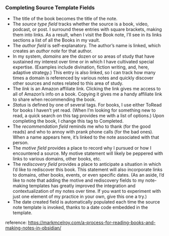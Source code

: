 ### Completing Source Template Fields

-   The title of the book becomes the title of the note.
-   The _source type field_ tracks whether the source is a book, video, podcast, or post. I surround these entries with square brackets, making them into links. As a result, when I visit the Book note, I’ll see in its links sections a list of all the Books in my vault.
-   The _author field_ is self-explanatory. The author’s name is linked, which creates an _author note_ for that author.
-   In my system, _domains_ are the dozen or so areas of study that have sustained my interest over time or in which I have cultivated special expertise. (Examples include divination, fiction writing, and, here, adaptive strategy.) This entry is also linked, so I can track how many times a domain is referenced by various notes and quickly discover other sources and notes related to this area of study.
-   The _link_ is an Amazon affiliate link. Clicking the link gives me access to all of Amazon’s info on a book. Copying it gives me a handy affiliate link to share when recommending the book.
-   _Status_ is defined by one of several tags. For books, I use either ToRead for books I haven’t yet read. (When I’m looking for something new to read, a quick search on this tag provides me with a list of options.) Upon completing the book, I change this tag to Completed.
-   The _recommendation field_ reminds me who to thank (for the good reads) and who to annoy with prank phone calls (for the bad ones). When a name appears here, it’s linked to the note associated with that person.
-   The _motive field_ provides a place to record why I pursued or how I encountered a source. My motive statement will likely be peppered with links to various domains, other books, etc.
-   The _rediscovery field_ provides a place to anticipate a situation in which I’d like to rediscover this book. This statement will also incorporate links to domains, other books, events, or even specific dates. (As an aside, I’d like to note that adding the motive and rediscovery fields to my note-making templates has greatly improved the integration and contextualization of my notes over time. If you want to experiment with just one element of my practice in your own, give this one a try.)
-   The date created field is automatically populated each time the source note template is invoked, thanks to a date code embedded in the template.


reference:
https://markmcelroy.com/a-process-for-reading-books-and-making-notes-in-obsidian/